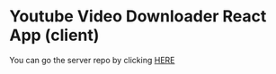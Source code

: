 # Youtube Video Downloader React App (client)
You can go the server repo by clicking [HERE](https://github.com/devmuhnnad/youtubeVideoDownloader)

